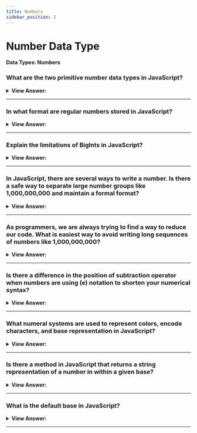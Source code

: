 ```yaml
---
title: Numbers
sidebar_position: 2
---
```


# Number Data Type

**Data Types: Numbers**

<head>
  <title>Number Data Type - JavaScript Interview Questions & Answers</title>
  <meta charSet="utf-8" />
</head>

### What are the two primitive number data types in JavaScript?

<details>
  <summary><strong>View Answer:</strong></summary>
  <div>
  <div><strong>Interview Response:</strong> In JavaScript, the two number data types include numbers and BigInts.
</div>
  </div>
</details>

---

### In what format are regular numbers stored in JavaScript?

<details>
  <summary><strong>View Answer:</strong></summary>
  <div>
  <div><strong>Interview Response:</strong> Regular numbers in JavaScript are stored in 64-bit format IEEE-754, also known as “double precision floating point numbers”.
</div>
  </div>
</details>

---

### Explain the limitations of BigInts in JavaScript?

<details>
  <summary><strong>View Answer:</strong></summary>
  <div>
  <div><strong>Interview Response:</strong> BigInt is a built-in object that provides a way to represent whole numbers larger than 253 (max safe number) or be less than -253 (min. safe number), which is the largest number JavaScript can reliably represent with the Number primitive and represented by the Number.MAX_SAFE_INTEGER constant. BigInt can be used for arbitrarily large integers.
</div>
  </div>
</details>

---

### In JavaScript, there are several ways to write a number. Is there a safe way to separate large number groups like 1,000,000,000 and maintain a formal format?

<details>
  <summary><strong>View Answer:</strong></summary>
  <div>
  <div><strong>Interview Response:</strong> Yes, we can use an underscore to ensure that the number maintains it primitive format.</div><br />
  <div><strong>Technical Response:</strong> The most common way to safely separate number groups without using a comma (which would cause an error) and keep its primitive format. Is to use an underscore (syntactic sugar) to ensure that the number maintains it primitive format. However, in most programming languages there is an easier way to propagate large numbers.<br />
  </div><br />
  <div><strong className="codeExample">Code Example:</strong><br /><br />

  <div></div>

```js
let billion = 1_000_000_000;
console.log(typeof billion); // returns number and maintains its primitive

let billions = 2,000,000,000;
console.log(typeof billons) // Uncaught SyntaxError: Unexpected number
```

  </div>
  </div>
</details>

---

### As programmers, we are always trying to find a way to reduce our code. What is easiest way to avoid writing long sequences of numbers like 1,000,000,000?

<details>
  <summary><strong>View Answer:</strong></summary>
  <div>
  <div><strong>Interview Response:</strong> We can shorten a number by appending the letter (e) to the number and specifying the zeroes count.
</div><br />
  <div><strong className="codeExample">Code Example:</strong><br /><br />

  <div></div>

```js
let billion = 1e9;  // 1 billion, literally: 1 and 9 zeroes

alert( 7.3e9 );  // 7.3 billions (same as 7300000000 or 7_300_000_000)

// In other words, e multiplies the number by 1 with the given zeroes count.

1e3 = 1 * 1000 // e3 means *1000
1.23e6 = 1.23 * 1000000 // e6 means *1000000

// Now let’s write something very small as a regular number.
// Say, 1 microsecond (one millionth of a second):

let ms = 0.000001;

// Using "e" can help. If we’d like to avoid writing the zeroes explicitly

let ms = 1e-6; // six zeroes to the left from 1

```

  </div>
  </div>
</details>

---

### Is there a difference in the position of subtraction operator when numbers are using (e) notation to shorten your numerical syntax?

<details>
  <summary><strong>View Answer:</strong></summary>
  <div>
  <div><strong>Interview Response:</strong> Yes, if the minus sign is preceding the number then it returns the number as a negative. A number like -1e9 equals negative 1 billion (-1000000000.0 – minus sign applies to itself) and 1e-9 will result in a floating-point number where the minus sign applies to the exponent (result: 0.000000001).
</div><br />
  <div><strong className="codeExample">Code Example:</strong><br /><br />

  <div></div>

```js
console.log(1e-9); // 1e-9 is 0.000000001; the minus sign applies to the exponent

console.log(-1e9); // -1e9 is - 1000000000.0; minus sign applies to the number itself.
```

  </div>
  </div>
</details>

---

### What numeral systems are used to represent colors, encode characters, and base representation in JavaScript?

<details>
  <summary><strong>View Answer:</strong></summary>
  <div>
  <div><strong>Interview Response:</strong> Hexadecimal numbers are commonly used. We can also use binary and octal, but they are used less often.</div><br />
  <div><strong>Technical Response:</strong> Hexadecimal numbers are the most used number to represent colors, encode characters, and many other things. In addition to hexadecimal numbers, binary and octal numeral systems are used and supported in JavaScript but seen less often than hexadecimal numbers. For other numeral systems, we should use the function parseInt which parses a string argument and returns an integer of the specified radix.<br />
  </div><br />
  <div><strong className="codeExample">Code Example:</strong><br /><br />

  <div></div>

```js
alert(0xff); // 255
alert(0xff); // 255 (the same, case doesn't matter)

// Binary and octal numeral systems

let a = 0b11111111; // binary form of 255
let b = 0o377; // octal form of 255

alert(a == b); // true, the same number 255 at both sides
```

:::note

Hexadecimal is base 16. Decimal is base 10. Octal is base 8. Binary is base 2.

:::

  </div>
  </div>
</details>

---

### Is there a method in JavaScript that returns a string representation of a number in within a given base?

<details>
  <summary><strong>View Answer:</strong></summary>
  <div>
  <div><strong>Interview Response:</strong> The toString(base) method returns a string representation of a number value with a given base.
</div><br />
  <div><strong className="codeExample">Code Example:</strong><br /><br />

  <div></div>

```js
let num = 255;

alert(num.toString(16)); // ff
alert(num.toString(2)); // 11111111
```

  </div>
  </div>
</details>

---

### What is the default base in JavaScript?

<details>
  <summary><strong>View Answer:</strong></summary>
  <div>
  <div><strong>Interview Response:</strong> JavaScript is base 10 by default, but the base can vary from 2 to 36 based on your use case.
</div><br />
  <div><strong className="codeExample">Code Example:</strong><br /><br />

  <div></div>

```js
console.log(parseInt('-15', 10)); // returns -15

// parseInt() syntax: parseInt(‘string’, [radix]);
```

  </div>
  </div>
</details>

---
